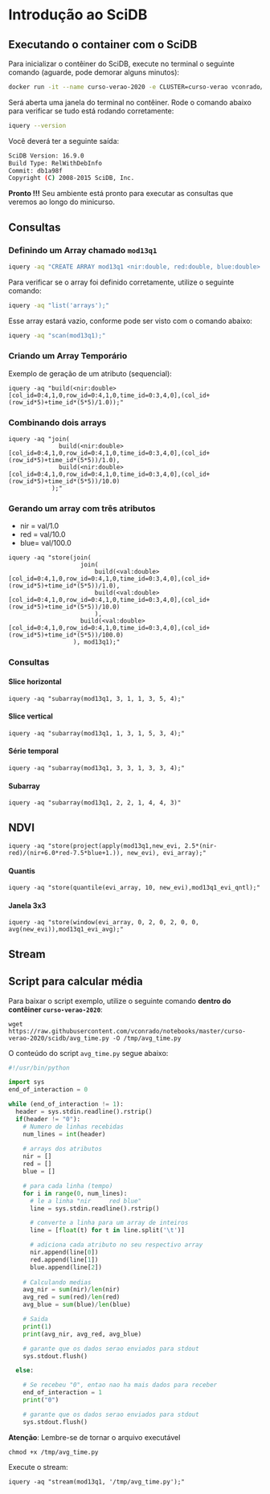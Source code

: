# Introdução ao SciDB

## Executando o container com o SciDB

Para inicializar o contêiner do SciDB, execute no terminal o seguinte comando (aguarde, pode demorar alguns minutos):

```bash
docker run -it --name curso-verao-2020 -e CLUSTER=curso-verao vconrado/scidb-stream:16.9
```

Será aberta uma janela do terminal no contêiner. Rode o comando abaixo para verificar se tudo está rodando corretamente:
```bash
iquery --version
```

Você deverá ter a seguinte saída: 

```bash
SciDB Version: 16.9.0
Build Type: RelWithDebInfo
Commit: db1a98f
Copyright (C) 2008-2015 SciDB, Inc.
```
**Pronto !!!** Seu ambiente está pronto para executar as consultas que veremos ao longo do minicurso.

## Consultas

### Definindo um Array chamado ```mod13q1```

```bash
iquery -aq "CREATE ARRAY mod13q1 <nir:double, red:double, blue:double> [col_id=0:4,1,0, row_id=0:4,1,0, time_id=0:3,4,0];"
```

Para verificar se o array foi definido corretamente, utilize o seguinte comando:
```bash
iquery -aq "list('arrays');"
```

Esse array estará vazio, conforme pode ser visto com o comando abaixo:
```bash
iquery -aq "scan(mod13q1);"
```

### Criando um Array Temporário

Exemplo de geração de um atributo (sequencial):
```
iquery -aq "build(<nir:double>[col_id=0:4,1,0,row_id=0:4,1,0,time_id=0:3,4,0],(col_id+(row_id*5)+time_id*(5*5)/1.0));"
```

### Combinando dois arrays

```
iquery -aq "join(
              build(<nir:double>[col_id=0:4,1,0,row_id=0:4,1,0,time_id=0:3,4,0],(col_id+(row_id*5)+time_id*(5*5))/1.0),
              build(<nir:double>[col_id=0:4,1,0,row_id=0:4,1,0,time_id=0:3,4,0],(col_id+(row_id*5)+time_id*(5*5))/10.0)
            );"
```


### Gerando um array com três atributos
- nir = val/1.0
- red = val/10.0
- blue= val/100.0

```
iquery -aq "store(join(
                    join(
                        build(<val:double>[col_id=0:4,1,0,row_id=0:4,1,0,time_id=0:3,4,0],(col_id+(row_id*5)+time_id*(5*5))/1.0),
                        build(<val:double>[col_id=0:4,1,0,row_id=0:4,1,0,time_id=0:3,4,0],(col_id+(row_id*5)+time_id*(5*5))/10.0)
                        ), 
                    build(<val:double>[col_id=0:4,1,0,row_id=0:4,1,0,time_id=0:3,4,0],(col_id+(row_id*5)+time_id*(5*5))/100.0)
                  ), mod13q1);"
```


### Consultas
#### Slice horizontal
```
iquery -aq "subarray(mod13q1, 3, 1, 1, 3, 5, 4);"
```

#### Slice vertical
```
iquery -aq "subarray(mod13q1, 1, 3, 1, 5, 3, 4);"
```

#### Série temporal
```
iquery -aq "subarray(mod13q1, 3, 3, 1, 3, 3, 4);"
```

#### Subarray
```
iquery -aq "subarray(mod13q1, 2, 2, 1, 4, 4, 3)"
```
## NDVI
```
iquery -aq "store(project(apply(mod13q1,new_evi, 2.5*(nir-red)/(nir+6.0*red-7.5*blue+1.)), new_evi), evi_array);"
```


#### Quantis
```
iquery -aq "store(quantile(evi_array, 10, new_evi),mod13q1_evi_qntl);"
```

#### Janela 3x3
```
iquery -aq "store(window(evi_array, 0, 2, 0, 2, 0, 0, avg(new_evi)),mod13q1_evi_avg);"
```


## Stream

## Script para calcular média

Para baixar o script exemplo, utilize o seguinte comando **dentro do contêiner ```curso-verao-2020```**:
```
wget https://raw.githubusercontent.com/vconrado/notebooks/master/curso-verao-2020/scidb/avg_time.py -O /tmp/avg_time.py
```

O conteúdo do script ```avg_time.py``` segue abaixo:
```python
#!/usr/bin/python

import sys
end_of_interaction = 0

while (end_of_interaction != 1):
  header = sys.stdin.readline().rstrip()
  if(header != "0"):
    # Numero de linhas recebidas
    num_lines = int(header)
    
    # arrays dos atributos
    nir = []
    red = []
    blue = []

    # para cada linha (tempo)
    for i in range(0, num_lines):
      # le a linha "nir		red	blue"
      line = sys.stdin.readline().rstrip()

      # converte a linha para um array de inteiros
      line = [float(t) for t in line.split('\t')]

      # adiciona cada atributo no seu respectivo array
      nir.append(line[0])
      red.append(line[1])
      blue.append(line[2])
   
    # Calculando medias
    avg_nir = sum(nir)/len(nir)
    avg_red = sum(red)/len(red)
    avg_blue = sum(blue)/len(blue)

    # Saida
    print(1)
    print(avg_nir, avg_red, avg_blue)

    # garante que os dados serao enviados para stdout
    sys.stdout.flush()

  else:

    # Se recebeu "0", entao nao ha mais dados para receber
    end_of_interaction = 1
    print("0")

    # garante que os dados serao enviados para stdout
    sys.stdout.flush()
```
**Atenção**: Lembre-se de tornar o arquivo executável
```
chmod +x /tmp/avg_time.py
```

Execute o stream:
```
iquery -aq "stream(mod13q1, '/tmp/avg_time.py');"
```


